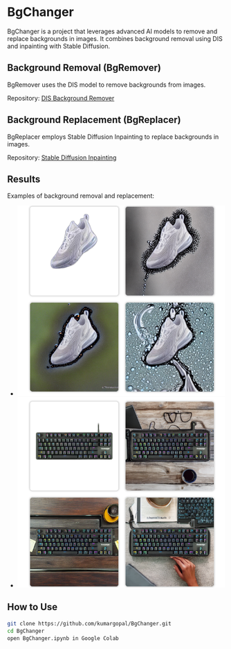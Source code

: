 # BgChanger

BgChanger is a project that leverages advanced AI models to remove and replace backgrounds in images. It combines background removal using DIS and inpainting with Stable Diffusion.

## Background Removal (BgRemover)

BgRemover uses the DIS model to remove backgrounds from images.

Repository: [DIS Background Remover](https://github.com/xuebinqin/DIS)

## Background Replacement (BgReplacer)

BgReplacer employs Stable Diffusion Inpainting to replace backgrounds in images.

Repository: [Stable Diffusion Inpainting](https://huggingface.co/runwayml/stable-diffusion-inpainting)

## Results

Examples of background removal and replacement:
- ![Shoe Result](shoe_result.png)
- ![Keyboard Result](keyboard_result.png)

## How to Use

```bash
git clone https://github.com/kumargopal/BgChanger.git
cd BgChanger
open BgChanger.ipynb in Google Colab